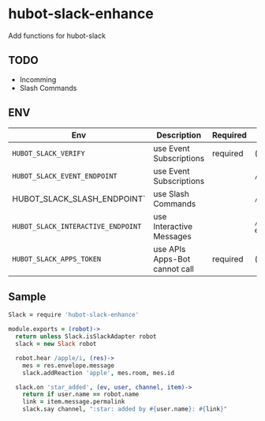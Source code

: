 # hubot-slack-enhance
Add functions for hubot-slack

## TODO

* Incomming
* Slash Commands

## ENV

Env                               | Description                   | Required | Default
--------------------------------- | ----------------------------- | -------- | ---------------------------
`HUBOT_SLACK_VERIFY`              | use Event Subscriptions       | required | (empty)
`HUBOT_SLACK_EVENT_ENDPOINT`      | use Event Subscriptions       |          | `/slack/event-endpoint`
HUBOT_SLACK_SLASH_ENDPOINT`       | use Slash Commands            |          | `/slack/slash/:command`
`HUBOT_SLACK_INTERACTIVE_ENDPOINT` | use Interactive Messages      |          | `/slack/interactive-endpoint`
`HUBOT_SLACK_APPS_TOKEN`          | use APIs Apps-Bot cannot call | required | (empty)

## Sample

```coffee
Slack = require 'hubot-slack-enhance'

module.exports = (robot)->
  return unless Slack.isSlackAdapter robot
  slack = new Slack robot

  robot.hear /apple/i, (res)->
    mes = res.envelope.message
    slack.addReaction 'apple', mes.room, mes.id

  slack.on 'star_added', (ev, user, channel, item)->
    return if user.name == robot.name
    link = item.message.permalink
    slack.say channel, ":star: added by #{user.name}: #{link}"

```
